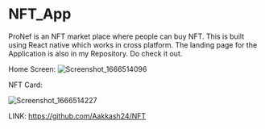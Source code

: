 # NFT_App

ProNef is an NFT market place where people can buy NFT.
This is built using React native which works in cross platform.
The landing page for the Application is also in my Repository. Do check it out.

Home Screen:
![Screenshot_1666514096](https://user-images.githubusercontent.com/86700664/197382617-e5835606-f728-4c7d-a4ab-d4a4bee2f9c8.png)

NFT Card:

![Screenshot_1666514227](https://user-images.githubusercontent.com/86700664/197382656-b6fa1be3-43b1-4bda-871c-8f1cde5eb8ad.png)

LINK: https://github.com/Aakkash24/NFT
